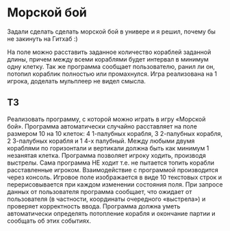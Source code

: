 # Морской бой
Задали сделать сделать морской бой в универе и я решил, почему бы не закинуть на Гитхаб :)


На поле можно расставить заданное количество кораблей заданной длины, причем между всеми кораблями будет интервал в минимум одну клетку.
Так же программа сообщает пользователю, ранил ли он, потопил кораблик полностью или промахнулся.
Игра реализована на 1 игрока, доделать мульплеер не видел смысла.



## ТЗ
Реализовать программу, с которой можно играть в игру «Морской бой».
Программа автоматически случайно расставляет на поле размером 10 на 10 клеток: 4 1-палубных корабля,
3 2-палубных корабля, 2 3-палубных корабля и 1 4-х палубный. Между любыми двумя кораблями по
горизонтали и вертикали должна быть как минимум 1 незанятая клетка. Программа позволяет игроку ходить,
производя выстрелы. Сама программа НЕ ходит т.е. не пытается топить корабли расставленные игроком.
Взаимодействие с программой производится через консоль. Игровое поле изображается в виде 10 текстовых
строк и перерисовывается при каждом изменении состояния поля. При запросе данных от пользователя
 программа сообщает, что ожидает от пользователя (в частности, координаты очередного «выстрела») и
проверяет корректность ввода. Программа должна уметь автоматически определять потопление корабля и
окончание партии и сообщать об этих событиях.
